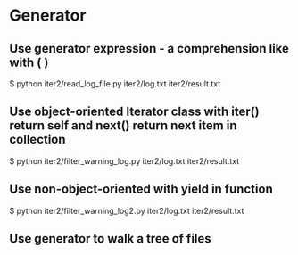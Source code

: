 # Generator

## Use generator expression - a comprehension like with (  )
$ python iter2/read_log_file.py iter2/log.txt iter2/result.txt

## Use object-oriented Iterator class with __iter__() return self and __next__() return next item in collection
$ python iter2/filter_warning_log.py iter2/log.txt iter2/result.txt

## Use non-object-oriented with yield in function
$ python iter2/filter_warning_log2.py iter2/log.txt iter2/result.txt

## Use generator to walk a tree of files

